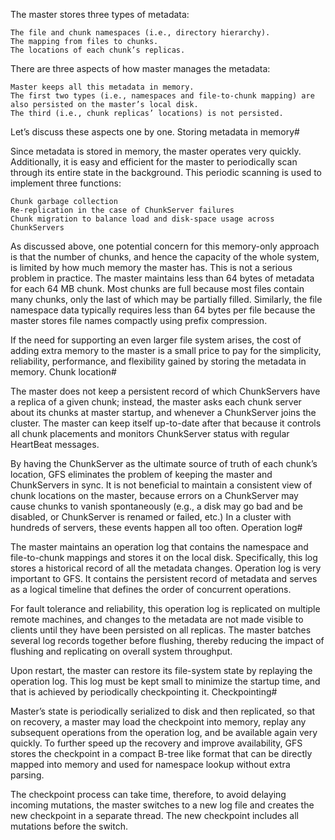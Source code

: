 The master stores three types of metadata:

    The file and chunk namespaces (i.e., directory hierarchy).
    The mapping from files to chunks.
    The locations of each chunk’s replicas.

There are three aspects of how master manages the metadata:

    Master keeps all this metadata in memory.
    The first two types (i.e., namespaces and file-to-chunk mapping) are also persisted on the master’s local disk.
    The third (i.e., chunk replicas’ locations) is not persisted.

Let’s discuss these aspects one by one.
Storing metadata in memory#

Since metadata is stored in memory, the master operates very quickly. Additionally, it is easy and efficient for the master to periodically scan through its entire state in the background. This periodic scanning is used to implement three functions:

    Chunk garbage collection
    Re-replication in the case of ChunkServer failures
    Chunk migration to balance load and disk-space usage across ChunkServers

As discussed above, one potential concern for this memory-only approach is that the number of chunks, and hence the capacity of the whole system, is limited by how much memory the master has. This is not a serious problem in practice. The master maintains less than 64 bytes of metadata for each 64 MB chunk. Most chunks are full because most files contain many chunks, only the last of which may be partially filled. Similarly, the file namespace data typically requires less than 64 bytes per file because the master stores file names compactly using prefix compression.

If the need for supporting an even larger file system arises, the cost of adding extra memory to the master is a small price to pay for the simplicity, reliability, performance, and flexibility gained by storing the metadata in memory.
Chunk location#

The master does not keep a persistent record of which ChunkServers have a replica of a given chunk; instead, the master asks each chunk server about its chunks at master startup, and whenever a ChunkServer joins the cluster. The master can keep itself up-to-date after that because it controls all chunk placements and monitors ChunkServer status with regular HeartBeat messages.

By having the ChunkServer as the ultimate source of truth of each chunk’s location, GFS eliminates the problem of keeping the master and ChunkServers in sync. It is not beneficial to maintain a consistent view of chunk locations on the master, because errors on a ChunkServer may cause chunks to vanish spontaneously (e.g., a disk may go bad and be disabled, or ChunkServer is renamed or failed, etc.) In a cluster with hundreds of servers, these events happen all too often.
Operation log#

The master maintains an operation log that contains the namespace and file-to-chunk mappings and stores it on the local disk. Specifically, this log stores a historical record of all the metadata changes. Operation log is very important to GFS. It contains the persistent record of metadata and serves as a logical timeline that defines the order of concurrent operations.

For fault tolerance and reliability, this operation log is replicated on multiple remote machines, and changes to the metadata are not made visible to clients until they have been persisted on all replicas. The master batches several log records together before flushing, thereby reducing the impact of flushing and replicating on overall system throughput.

Upon restart, the master can restore its file-system state by replaying the operation log. This log must be kept small to minimize the startup time, and that is achieved by periodically checkpointing it.
Checkpointing#

Master’s state is periodically serialized to disk and then replicated, so that on recovery, a master may load the checkpoint into memory, replay any subsequent operations from the operation log, and be available again very quickly. To further speed up the recovery and improve availability, GFS stores the checkpoint in a compact B-tree like format that can be directly mapped into memory and used for namespace lookup without extra parsing.

The checkpoint process can take time, therefore, to avoid delaying incoming mutations, the master switches to a new log file and creates the new checkpoint in a separate thread. The new checkpoint includes all mutations before the switch.
